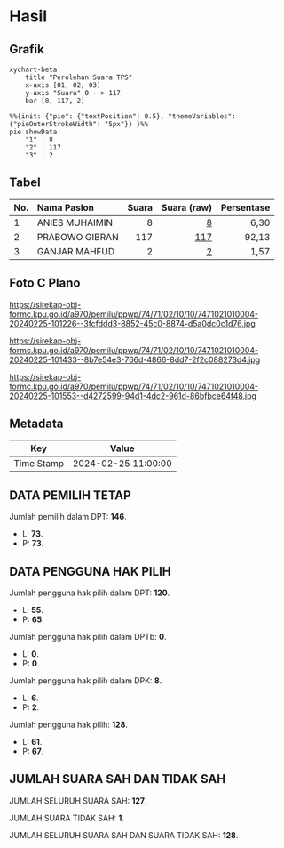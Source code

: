 # Hasil

## Grafik

```mermaid
xychart-beta
    title "Perolehan Suara TPS"
    x-axis [01, 02, 03]
    y-axis "Suara" 0 --> 117
    bar [8, 117, 2]
```

```mermaid
%%{init: {"pie": {"textPosition": 0.5}, "themeVariables": {"pieOuterStrokeWidth": "5px"}} }%%
pie showData
    "1" : 8
    "2" : 117
    "3" : 2
```

## Tabel

| No. | Nama Paslon    | Suara | Suara (raw) | Persentase |
|:--- |:-------------- | -----:| -----------:| ----------:|
| 1   | ANIES MUHAIMIN | 8     | [8][p-1]    | 6,30       |
| 2   | PRABOWO GIBRAN | 117   | [117][p-2]  | 92,13      |
| 3   | GANJAR MAHFUD  | 2     | [2][p-3]    | 1,57       |


[p-1]: https://github.com/gigit-pemilu/pemilu-2024-74-sulawesi-tenggara/blob/main/pilpres/hitung-suara/sub/74-sulawesi-tenggara/sub/71-kota-kendari/sub/02-kendari/sub/1010-gunung-jati/sub/004-tps/sub/paslon-1.txt
[p-2]: https://github.com/gigit-pemilu/pemilu-2024-74-sulawesi-tenggara/blob/main/pilpres/hitung-suara/sub/74-sulawesi-tenggara/sub/71-kota-kendari/sub/02-kendari/sub/1010-gunung-jati/sub/004-tps/sub/paslon-2.txt
[p-3]: https://github.com/gigit-pemilu/pemilu-2024-74-sulawesi-tenggara/blob/main/pilpres/hitung-suara/sub/74-sulawesi-tenggara/sub/71-kota-kendari/sub/02-kendari/sub/1010-gunung-jati/sub/004-tps/sub/paslon-3.txt

## Foto C Plano

https://sirekap-obj-formc.kpu.go.id/a970/pemilu/ppwp/74/71/02/10/10/7471021010004-20240225-101226--3fcfddd3-8852-45c0-8874-d5a0dc0c1d76.jpg

https://sirekap-obj-formc.kpu.go.id/a970/pemilu/ppwp/74/71/02/10/10/7471021010004-20240225-101433--8b7e54e3-766d-4866-8dd7-2f2c088273d4.jpg

https://sirekap-obj-formc.kpu.go.id/a970/pemilu/ppwp/74/71/02/10/10/7471021010004-20240225-101553--d4272599-94d1-4dc2-961d-86bfbce64f48.jpg


## Metadata

| Key        | Value               |
| ---------- | ------------------- |
| Time Stamp | 2024-02-25 11:00:00 |


## DATA PEMILIH TETAP

Jumlah pemilih dalam DPT: **146**.
 * L: **73**.
 * P: **73**.

## DATA PENGGUNA HAK PILIH

Jumlah pengguna hak pilih dalam DPT: **120**.
 * L: **55**.
 * P: **65**.

Jumlah pengguna hak pilih dalam DPTb: **0**.
 * L: **0**.
 * P: **0**.

Jumlah pengguna hak pilih dalam DPK: **8**.
 * L: **6**.
 * P: **2**.

Jumlah pengguna hak pilih: **128**.
 * L: **61**.
 * P: **67**.

## JUMLAH SUARA SAH DAN TIDAK SAH

JUMLAH SELURUH SUARA SAH: **127**.

JUMLAH SUARA TIDAK SAH: **1**.

JUMLAH SELURUH SUARA SAH DAN SUARA TIDAK SAH: **128**.


